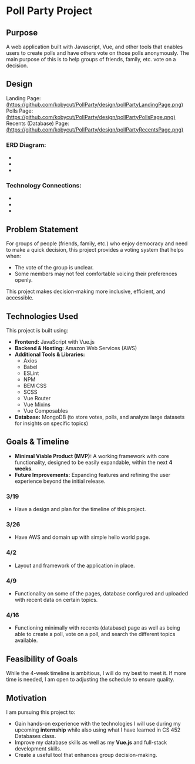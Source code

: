 # Poll Party Project  

## Purpose
A web application built with Javascript, Vue, and other tools that enables users to create polls and have others vote on those polls anonymously. The main purpose of this is to help groups of friends, family, etc. vote on a decision.

## Design
Landing Page:
[(https://github.com/kobycut/PollParty/design/pollPartyLandingPage.png)](https://github.com/kobycut/PollParty/blob/main/design/pollPartyLandingPage.png) </br>
Polls Page:
[(https://github.com/kobycut/PollParty/design/pollPartyPollsPage.png)](https://github.com/kobycut/PollParty/blob/main/design/pollPartyPollsPage.png) </br>
Recents (Database) Page:
[(https://github.com/kobycut/PollParty/design/pollPartyRecentsPage.png)](https://github.com/kobycut/PollParty/blob/main/design/pollPartyRecentsPage.png) </br>

### ERD Diagram:
-
-
-


### Technology Connections:
-
-
-



## Problem Statement  
For groups of people (friends, family, etc.) who enjoy democracy and need to make a quick decision, this project provides a voting system that helps when:  
- The vote of the group is unclear.  
- Some members may not feel comfortable voicing their preferences openly.  

This project makes decision-making more inclusive, efficient, and accessible.  

## Technologies Used  
This project is built using:  
- **Frontend:** JavaScript with Vue.js  
- **Backend & Hosting:** Amazon Web Services (AWS)  
- **Additional Tools & Libraries:**  
  - Axios  
  - Babel  
  - ESLint  
  - NPM  
  - BEM CSS  
  - SCSS  
  - Vue Router  
  - Vue Mixins  
  - Vue Composables  
- **Database:** MongoDB (to store votes, polls, and analyze large datasets for insights on specific topics)  

## Goals & Timeline  
- **Minimal Viable Product (MVP):** A working framework with core functionality, designed to be easily expandable, within the next **4 weeks**.  
- **Future Improvements:** Expanding features and refining the user experience beyond the initial release.
### 3/19
- Have a design and plan for the timeline of this project.
### 3/26
- Have AWS and domain up with simple hello world page.
### 4/2
- Layout and framework of the application in place.
### 4/9
- Functionality on some of the pages, database configured and uploaded with recent data on certain topics.
### 4/16
- Functioning minimally with recents (database) page as well as being able to create a poll, vote on a poll, and search the different topics available.
## Feasibility of Goals  
While the 4-week timeline is ambitious, I will do my best to meet it. If more time is needed, I am open to adjusting the schedule to ensure quality.  

## Motivation  
I am pursuing this project to:  
- Gain hands-on experience with the technologies I will use during my upcoming **internship** while also using what I have learned in CS 452 Databases class.  
- Improve my database skills as well as my **Vue.js** and full-stack development skills.
- Create a useful tool that enhances group decision-making.
